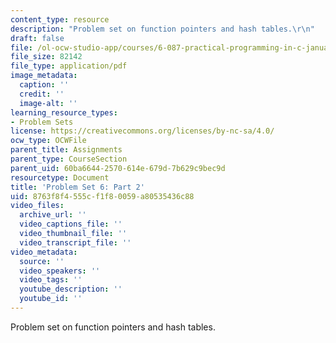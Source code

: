 ```yaml
---
content_type: resource
description: "Problem set on function pointers and hash tables.\r\n"
draft: false
file: /ol-ocw-studio-app/courses/6-087-practical-programming-in-c-january-iap-2010/8763f8f4555cf1f80059a80535436c88_MIT6_087IAP10_assn06b.pdf
file_size: 82142
file_type: application/pdf
image_metadata:
  caption: ''
  credit: ''
  image-alt: ''
learning_resource_types:
- Problem Sets
license: https://creativecommons.org/licenses/by-nc-sa/4.0/
ocw_type: OCWFile
parent_title: Assignments
parent_type: CourseSection
parent_uid: 60ba6644-2570-614e-679d-7b629c9bec9d
resourcetype: Document
title: 'Problem Set 6: Part 2'
uid: 8763f8f4-555c-f1f8-0059-a80535436c88
video_files:
  archive_url: ''
  video_captions_file: ''
  video_thumbnail_file: ''
  video_transcript_file: ''
video_metadata:
  source: ''
  video_speakers: ''
  video_tags: ''
  youtube_description: ''
  youtube_id: ''
---
```

Problem set on function pointers and hash tables.